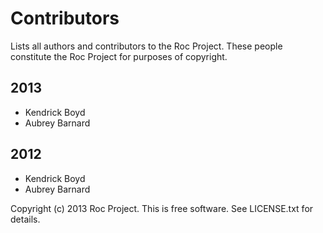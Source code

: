 Contributors
============


Lists all authors and contributors to the Roc Project.  These people
constitute the Roc Project for purposes of copyright.


2013
----

* Kendrick Boyd
* Aubrey Barnard


2012
----

* Kendrick Boyd
* Aubrey Barnard


Copyright (c) 2013 Roc Project.  This is free software.  See LICENSE.txt
for details.
